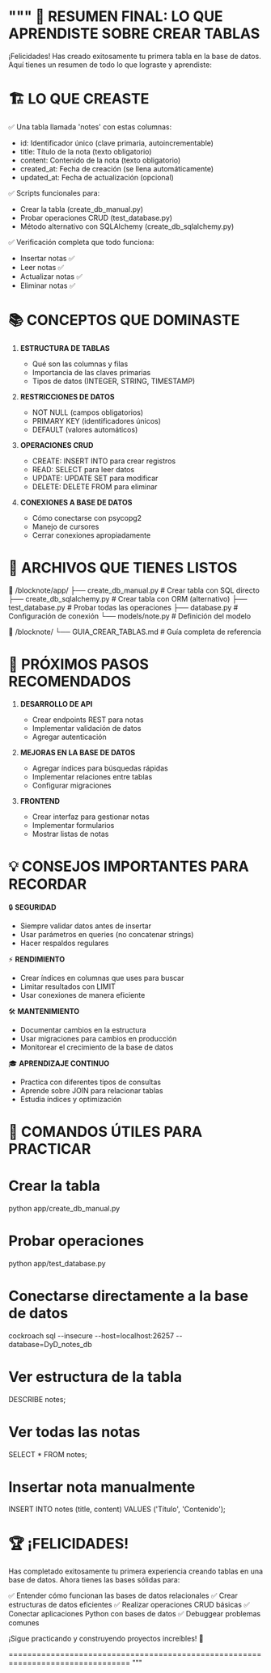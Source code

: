 """
🎯 RESUMEN FINAL: LO QUE APRENDISTE SOBRE CREAR TABLAS
=====================================================

¡Felicidades! Has creado exitosamente tu primera tabla en la base de datos.
Aquí tienes un resumen de todo lo que lograste y aprendiste:

🏗️ LO QUE CREASTE
=================

✅ Una tabla llamada 'notes' con estas columnas:
   - id: Identificador único (clave primaria, autoincrementable)
   - title: Título de la nota (texto obligatorio)
   - content: Contenido de la nota (texto obligatorio)
   - created_at: Fecha de creación (se llena automáticamente)
   - updated_at: Fecha de actualización (opcional)

✅ Scripts funcionales para:
   - Crear la tabla (create_db_manual.py)
   - Probar operaciones CRUD (test_database.py)
   - Método alternativo con SQLAlchemy (create_db_sqlalchemy.py)

✅ Verificación completa que todo funciona:
   - Insertar notas ✅
   - Leer notas ✅
   - Actualizar notas ✅
   - Eliminar notas ✅

📚 CONCEPTOS QUE DOMINASTE
=========================

1. **ESTRUCTURA DE TABLAS**
   - Qué son las columnas y filas
   - Importancia de las claves primarias
   - Tipos de datos (INTEGER, STRING, TIMESTAMP)

2. **RESTRICCIONES DE DATOS**
   - NOT NULL (campos obligatorios)
   - PRIMARY KEY (identificadores únicos)
   - DEFAULT (valores automáticos)

3. **OPERACIONES CRUD**
   - CREATE: INSERT INTO para crear registros
   - READ: SELECT para leer datos
   - UPDATE: UPDATE SET para modificar
   - DELETE: DELETE FROM para eliminar

4. **CONEXIONES A BASE DE DATOS**
   - Cómo conectarse con psycopg2
   - Manejo de cursores
   - Cerrar conexiones apropiadamente

🔧 ARCHIVOS QUE TIENES LISTOS
============================

📁 /blocknote/app/
├── create_db_manual.py      # Crear tabla con SQL directo
├── create_db_sqlalchemy.py  # Crear tabla con ORM (alternativo)
├── test_database.py         # Probar todas las operaciones
├── database.py              # Configuración de conexión
└── models/note.py           # Definición del modelo

📁 /blocknote/
└── GUIA_CREAR_TABLAS.md     # Guía completa de referencia

🚀 PRÓXIMOS PASOS RECOMENDADOS
==============================

1. **DESARROLLO DE API**
   - Crear endpoints REST para notas
   - Implementar validación de datos
   - Agregar autenticación

2. **MEJORAS EN LA BASE DE DATOS**
   - Agregar índices para búsquedas rápidas
   - Implementar relaciones entre tablas
   - Configurar migraciones

3. **FRONTEND**
   - Crear interfaz para gestionar notas
   - Implementar formularios
   - Mostrar listas de notas

💡 CONSEJOS IMPORTANTES PARA RECORDAR
====================================

🔒 **SEGURIDAD**
   - Siempre validar datos antes de insertar
   - Usar parámetros en queries (no concatenar strings)
   - Hacer respaldos regulares

⚡ **RENDIMIENTO**
   - Crear índices en columnas que uses para buscar
   - Limitar resultados con LIMIT
   - Usar conexiones de manera eficiente

🛠️ **MANTENIMIENTO**
   - Documentar cambios en la estructura
   - Usar migraciones para cambios en producción
   - Monitorear el crecimiento de la base de datos

🎓 **APRENDIZAJE CONTINUO**
   - Practica con diferentes tipos de consultas
   - Aprende sobre JOIN para relacionar tablas
   - Estudia índices y optimización

🧪 COMANDOS ÚTILES PARA PRACTICAR
=================================

# Crear la tabla
python app/create_db_manual.py

# Probar operaciones
python app/test_database.py

# Conectarse directamente a la base de datos
cockroach sql --insecure --host=localhost:26257 --database=DyD_notes_db

# Ver estructura de la tabla
DESCRIBE notes;

# Ver todas las notas
SELECT * FROM notes;

# Insertar nota manualmente
INSERT INTO notes (title, content) VALUES ('Título', 'Contenido');

🏆 ¡FELICIDADES!
===============

Has completado exitosamente tu primera experiencia creando tablas en una base de datos.
Ahora tienes las bases sólidas para:

✅ Entender cómo funcionan las bases de datos relacionales
✅ Crear estructuras de datos eficientes
✅ Realizar operaciones CRUD básicas
✅ Conectar aplicaciones Python con bases de datos
✅ Debuggear problemas comunes

¡Sigue practicando y construyendo proyectos increíbles! 🚀

================================================================================
"""